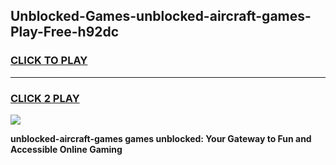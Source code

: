 
## Unblocked-Games-unblocked-aircraft-games-Play-Free-h92dc
<h3>
<a href="https://premium76.site?title=unblocked-aircraft-games&ref=18A1">CLICK TO PLAY</a></h3>
<hr>

<h3>
<a href="https://premium76.site?title=unblocked-aircraft-games&ref=18A1">CLICK 2 PLAY</a>
  
</h3>

<a href="https://premium76.site?title=unblocked-aircraft-games&ref=18A1"><img src="https://clearcache.store/games.png"></a>


**unblocked-aircraft-games games unblocked: Your Gateway to Fun and Accessible Online Gaming**
